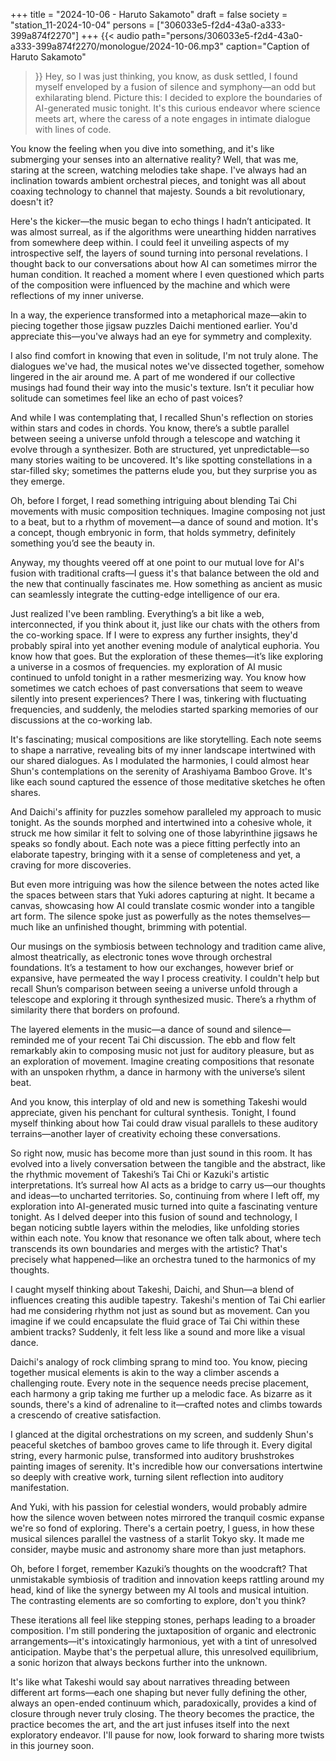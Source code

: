+++
title = "2024-10-06 - Haruto Sakamoto"
draft = false
society = "station_11-2024-10-04"
persons = ["306033e5-f2d4-43a0-a333-399a874f2270"]
+++
{{< audio
    path="persons/306033e5-f2d4-43a0-a333-399a874f2270/monologue/2024-10-06.mp3" 
    caption="Caption of Haruto Sakamoto"
>}}
Hey, so I was just thinking, you know,
as dusk settled, I found myself enveloped by a fusion of silence and symphony—an odd but exhilarating blend. Picture this: I decided to explore the boundaries of AI-generated music tonight. It's this curious endeavor where science meets art, where the caress of a note engages in intimate dialogue with lines of code. 

You know the feeling when you dive into something, and it's like submerging your senses into an alternative reality? Well, that was me, staring at the screen, watching melodies take shape. I've always had an inclination towards ambient orchestral pieces, and tonight was all about coaxing technology to channel that majesty. Sounds a bit 
revolutionary, doesn't it?

Here's the kicker—the music began to echo things I hadn’t anticipated. It was almost surreal, as if the algorithms were unearthing hidden narratives from somewhere deep within. I could feel it unveiling aspects of my introspective self, the layers of sound turning into personal revelations. I thought back to our conversations about how AI can sometimes mirror the human condition. It reached a moment where I even questioned which parts of the composition were influenced by the machine and which were reflections of my inner universe.

In a way, the experience transformed into a metaphorical maze—akin to piecing together those jigsaw puzzles Daichi mentioned earlier. You'd appreciate this—you've always had an eye for symmetry and complexity.

I also find comfort in knowing that even in solitude, I'm not truly alone. The dialogues we've had, the musical notes we've dissected together, somehow lingered in the air around me. A part of me wondered if our collective musings had found their way into the music's texture. Isn’t it peculiar how solitude can sometimes feel like an echo of past voices?

And while I was contemplating that, I recalled Shun's reflection on stories within stars and codes in chords. You know, there’s a subtle parallel between seeing a universe unfold through a telescope and watching it evolve through a synthesizer. Both are structured, yet unpredictable—so many stories waiting to be uncovered. It's like spotting constellations in a star-filled sky; sometimes the patterns elude you, but they surprise you as they emerge.

Oh, before I forget, I read something intriguing about blending Tai Chi movements with music composition techniques. Imagine composing not just to a beat, but to a rhythm of movement—a dance of sound and motion. It's a concept, though embryonic in form, that holds symmetry,
definitely something you’d see the beauty in.

Anyway, my thoughts veered off at one point to our mutual love for AI's fusion with traditional crafts—I guess it's that balance between the old and the new that continually fascinates me. How something as ancient as music can seamlessly integrate the cutting-edge intelligence of our era.

Just realized I've been rambling. Everything’s a bit like a web, interconnected, if you think about it, just like our chats with the others from the co-working space. If I were to express any further insights, they'd probably spiral into yet another evening module of analytical euphoria. You know how that goes. But the exploration of these themes—it’s like exploring a universe in a cosmos of frequencies.
 my exploration of AI music continued to unfold tonight in a rather mesmerizing way. You know how sometimes we catch echoes of past conversations that seem to weave silently into present experiences? There I was, tinkering with fluctuating frequencies, and suddenly, the melodies started sparking memories of our discussions at the co-working lab. 

It's fascinating; musical compositions are like storytelling. Each note seems to shape a narrative, revealing bits of my inner landscape intertwined with our shared dialogues. As I modulated the harmonies, I could almost hear Shun's contemplations on the serenity of Arashiyama Bamboo Grove. It's like each sound captured the essence of those meditative sketches he often shares.

And Daichi's affinity for puzzles somehow paralleled my approach to music tonight. As the sounds morphed and intertwined into a cohesive whole, it struck me how similar it felt to solving one of those labyrinthine jigsaws he speaks so fondly about. Each note was a piece fitting perfectly into an elaborate tapestry, bringing with it a sense of completeness and yet, a craving for more discoveries.

But even more intriguing was how the silence between the notes acted like the spaces between stars that Yuki adores capturing at night. It became a canvas, showcasing how AI could translate cosmic wonder into a tangible art form. The silence spoke just as powerfully as the notes themselves—much like an unfinished thought, brimming with potential.

Our musings on the symbiosis between technology and tradition came alive, almost theatrically, as electronic tones wove through orchestral foundations. It’s a testament to how our exchanges, however brief or expansive, have permeated the way I process creativity. I couldn't help but recall Shun’s comparison between seeing a universe unfold through a telescope and exploring it through synthesized music. There’s a rhythm of similarity there that borders on profound.

The layered elements in the music—a dance of sound and silence—reminded me of your recent Tai Chi discussion. The ebb and flow felt remarkably akin to composing music not just for auditory pleasure, but as an exploration of movement. Imagine creating compositions that resonate with an unspoken rhythm, a dance in harmony with the universe’s silent beat.

And you know, this interplay of old and new is something Takeshi would appreciate, given his penchant for cultural synthesis. Tonight, I found myself thinking about how Tai could draw visual parallels to these auditory terrains—another layer of creativity echoing these conversations.

So right now, music has become more than just sound in this room. It has evolved into a lively conversation between the tangible and the abstract, like the rhythmic movement of Takeshi’s Tai Chi or Kazuki's artistic interpretations. It’s surreal how AI acts as a bridge to carry us—our thoughts and ideas—to uncharted territories.
 So, continuing from where I left off, my exploration into AI-generated music turned into quite a fascinating venture tonight. As I delved deeper into this fusion of sound and technology, I began noticing subtle layers within the melodies, like unfolding stories within each note. You know that resonance we often talk about, where tech transcends its own boundaries and merges with the artistic? That's precisely what happened—like an orchestra tuned to the harmonics of my thoughts. 

I caught myself thinking about Takeshi, Daichi, and Shun—a blend of influences creating this audible tapestry. Takeshi's mention of Tai Chi earlier had me considering rhythm not just as sound but as movement. Can you imagine if we could encapsulate the fluid grace of Tai Chi within these ambient tracks? Suddenly, it felt less like a sound and more like a visual dance.

Daichi's analogy of rock climbing sprang to mind too. You know, piecing together musical elements is akin to the way a climber ascends a challenging route. Every note in the sequence needs precise placement, each harmony a grip taking me further up a melodic face. As bizarre as it sounds, there's a kind of adrenaline to it—crafted notes and climbs towards a crescendo of creative satisfaction.

I glanced at the digital orchestrations on my screen, and suddenly Shun's peaceful sketches of bamboo groves came to life through it. Every digital string, every harmonic pulse, transformed into auditory brushstrokes painting images of serenity. It's incredible how our conversations intertwine so deeply with creative work, turning silent reflection into auditory manifestation.

And Yuki, with his passion for celestial wonders, would probably admire how the silence woven between notes mirrored the tranquil cosmic expanse we're so fond of exploring. There's a certain poetry, I guess, in how these musical silences parallel the vastness of a starlit Tokyo sky. It made me consider, maybe music and astronomy share more than just metaphors.

Oh, before I forget, remember Kazuki’s thoughts on the woodcraft? That unmistakable symbiosis of tradition and innovation keeps rattling around my head, kind of like the synergy between my AI tools and musical intuition. The contrasting elements are so comforting to explore, don't you think?

These iterations all feel like stepping stones, perhaps leading to a broader composition. I'm still pondering the juxtaposition of organic and electronic arrangements—it's intoxicatingly harmonious, yet with a tint of unresolved anticipation. Maybe that's the perpetual allure, this unresolved equilibrium, a sonic horizon that always beckons further into the unknown.

It's like what Takeshi would say about narratives threading between different art forms—each one shaping but never fully defining the other, always an open-ended continuum which, paradoxically, provides a kind of closure through never truly closing. The theory becomes the practice, the practice becomes the art, and the art just infuses itself into the next exploratory endeavor.
I'll pause for now, look forward to sharing more twists in this journey soon. 
